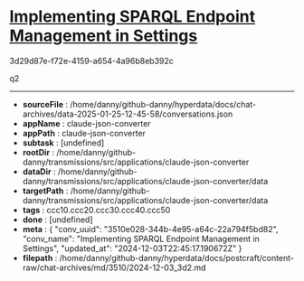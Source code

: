 # [Implementing SPARQL Endpoint Management in Settings](https://claude.ai/chat/3510e028-344b-4e95-a64c-22a794f5bd82)

3d29d87e-f72e-4159-a654-4a96b8eb392c

q2

---

* **sourceFile** : /home/danny/github-danny/hyperdata/docs/chat-archives/data-2025-01-25-12-45-58/conversations.json
* **appName** : claude-json-converter
* **appPath** : claude-json-converter
* **subtask** : [undefined]
* **rootDir** : /home/danny/github-danny/transmissions/src/applications/claude-json-converter
* **dataDir** : /home/danny/github-danny/transmissions/src/applications/claude-json-converter/data
* **targetPath** : /home/danny/github-danny/transmissions/src/applications/claude-json-converter/data
* **tags** : ccc10.ccc20.ccc30.ccc40.ccc50
* **done** : [undefined]
* **meta** : {
  "conv_uuid": "3510e028-344b-4e95-a64c-22a794f5bd82",
  "conv_name": "Implementing SPARQL Endpoint Management in Settings",
  "updated_at": "2024-12-03T22:45:17.190672Z"
}
* **filepath** : /home/danny/github-danny/hyperdata/docs/postcraft/content-raw/chat-archives/md/3510/2024-12-03_3d2.md
